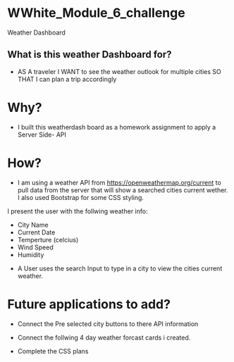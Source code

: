 # WWhite_Module_6_challenge
Weather Dashboard


## What is this weather Dashboard for?
* AS A traveler I WANT to see the weather outlook for multiple cities SO THAT I can plan a trip accordingly

# Why?
* I built this weatherdash board as a homework assignment to apply a Server Side- API

# How?
* I am using a weather API from https://openweathermap.org/current to pull data from the server that will show a searched cities current wether. I also used Bootstrap for some CSS styling.

I present the user with the follwing weather info:
- City Name
- Current Date
- Temperture (celcius)
- Wind Speed
- Humidity

* A User  uses the search Input to type in a city to view the cities current weather.

# Future applications to add?
- Connect the Pre selected city buttons to there API information

- Connect the follwing 4 day weather forcast cards i created.

- Complete the CSS plans

